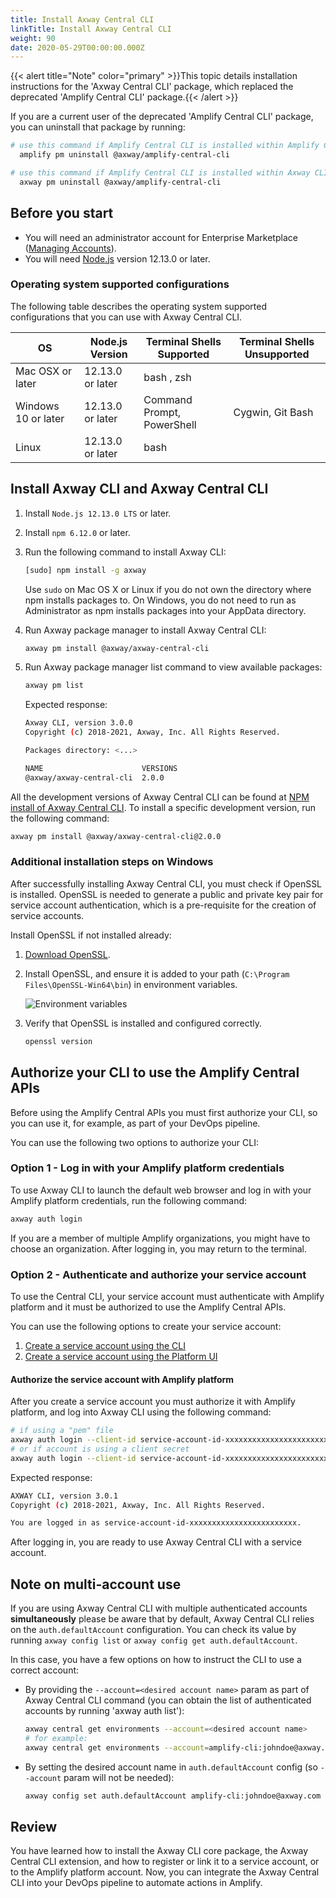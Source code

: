 ```yaml
---
title: Install Axway Central CLI
linkTitle: Install Axway Central CLI
weight: 90
date: 2020-05-29T00:00:00.000Z
---
```


{{< alert title="Note" color="primary" >}}This topic details installation instructions for the 'Axway Central CLI' package, which replaced the deprecated 'Amplify Central CLI' package.{{< /alert >}}

If you are a current user of the deprecated 'Amplify Central CLI' package, you can uninstall that package by running:

```bash
# use this command if Amplify Central CLI is installed within Amplify CLI
  amplify pm uninstall @axway/amplify-central-cli

# use this command if Amplify Central CLI is installed within Axway CLI
  axway pm uninstall @axway/amplify-central-cli
```

## Before you start

* You will need an administrator account for Enterprise Marketplace ([Managing Accounts](https://docs.axway.com/bundle/platform-management/page/docs/management_guide/organizations/managing_organizations/index.html#managing-service-accounts)).
* You will need [Node.js](https://nodejs.org/en/download/) version 12.13.0 or later.

### Operating system supported configurations

The following table describes the operating system supported configurations that you can use with Axway Central CLI.

| OS                  | Node.js Version  | Terminal Shells Supported  | Terminal Shells Unsupported |
| ------------------- | ---------------- | -------------------------- | --------------------------- |
| Mac OSX or later    | 12.13.0 or later | bash , zsh                 |                             |
| Windows 10 or later | 12.13.0 or later | Command Prompt, PowerShell | Cygwin, Git Bash            |
| Linux               | 12.13.0 or later | bash                       |                             |

## Install Axway CLI and Axway Central CLI

1. Install `Node.js 12.13.0 LTS` or later.
2. Install `npm 6.12.0` or later.
3. Run the following command to install Axway CLI:

   ```bash
   [sudo] npm install -g axway
   ```

   Use `sudo` on Mac OS X or Linux if you do not own the directory where npm installs packages to. On Windows, you do not need to run as Administrator as npm installs packages into your AppData directory.

4. Run Axway package manager to install Axway Central CLI:

   ```bash
   axway pm install @axway/axway-central-cli
   ```

5. Run Axway package manager list command to view available packages:

   ```bash
   axway pm list
   ```

   Expected response:

   ```bash
   Axway CLI, version 3.0.0
   Copyright (c) 2018-2021, Axway, Inc. All Rights Reserved.

   Packages directory: <...>

   NAME                      VERSIONS
   @axway/axway-central-cli  2.0.0
   ```

All the development versions of Axway Central CLI can be found at [NPM install of Axway Central CLI](https://www.npmjs.com/package/@axway/axway-central-cli). To install a specific development version, run the following command:

```bash
axway pm install @axway/axway-central-cli@2.0.0
```

### Additional installation steps on Windows

After successfully installing Axway Central CLI, you must check if OpenSSL is installed. OpenSSL is needed to generate a public and private key pair for service account authentication, which is a pre-requisite for the creation of service accounts.

Install OpenSSL if not installed already:

1. [Download OpenSSL](https://slproweb.com/products/Win32OpenSSL.html).
2. Install OpenSSL, and ensure it is added to your path (`C:\Program Files\OpenSSL-Win64\bin`) in environment variables.

   ![Environment variables](/Images/central/cli_central/env_variables.png)

3. Verify that OpenSSL is installed and configured correctly.

   ```bash
   openssl version
   ```

## Authorize your CLI to use the Amplify Central APIs

Before using the Amplify Central APIs you must first authorize your CLI, so you can use it, for example, as part of your DevOps pipeline.

You can use the following two options to authorize your CLI:

### Option 1 - Log in with your Amplify platform credentials

To use Axway CLI to launch the default web browser and log in with your Amplify platform credentials, run the following command:

```bash
axway auth login
```

If you are a member of multiple Amplify organizations, you might have to choose an organization. After logging in, you may return to the terminal.

### Option 2 - Authenticate and authorize your service account

To use the Central CLI, your service account must authenticate with Amplify platform and it must be authorized to use the Amplify Central APIs.

You can use the following options to create your service account:

1. [Create a service account using the CLI](https://docs.axway.com/bundle/axwaycli-open-docs/page/docs/authentication/service_accounts/index.html#create)
2. [Create a service account using the Platform UI](https://docs.axway.com/bundle/platform-management/page/docs/management_guide/organizations/managing_organizations/index.html#managing-service-accounts)

#### Authorize the service account with Amplify platform

After you create a service account you must authorize it with Amplify platform, and log into Axway CLI using the following command:

```bash
# if using a "pem" file
axway auth login --client-id service-account-id-xxxxxxxxxxxxxxxxxxxxxxxx --secret-file /path/to/private_key.pem
# or if account is using a client secret
axway auth login --client-id service-account-id-xxxxxxxxxxxxxxxxxxxxxxxx --client-secret xxxxxxxx
```

Expected response:

```bash
AXWAY CLI, version 3.0.1
Copyright (c) 2018-2021, Axway, Inc. All Rights Reserved.

You are logged in as service-account-id-xxxxxxxxxxxxxxxxxxxxxxxx.
```

After logging in, you are ready to use Axway Central CLI with a service account.

## Note on multi-account use

If you are using Axway Central CLI with multiple authenticated accounts **simultaneously** please be aware that by default, Axway Central CLI relies on the `auth.defaultAccount` configuration. You can check its value by running `axway config list` or `axway config get auth.defaultAccount`.

In this case, you have a few options on how to instruct the CLI to use a correct account:

* By providing the `--account=<desired account name>` param as part of Axway Central CLI command (you can obtain the list of authenticated accounts by running 'axway auth list'):

  ```bash
  axway central get environments --account=<desired account name>
  # for example:
  axway central get environments --account=amplify-cli:johndoe@axway.com
  ```

* By setting the desired account name in `auth.defaultAccount` config (so `--account` param will not be needed):

  ```bash
  axway config set auth.defaultAccount amplify-cli:johndoe@axway.com
  ```

## Review

You have learned how to install the Axway CLI core package, the Axway Central CLI extension, and how to register or link it to a service account, or to the Amplify platform account. Now, you can integrate the Axway Central CLI into your DevOps pipeline to automate actions in Amplify.
